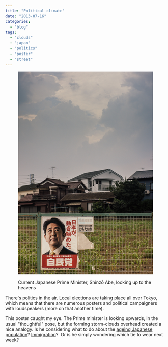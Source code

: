 ```yaml
---
title: "Political climate"
date: "2013-07-16"
categories: 
  - "blog"
tags: 
  - "clouds"
  - "japan"
  - "politics"
  - "poster"
  - "street"
---
```


<figure>

![Current Japanese Prime Minister, Shinzō Abe, looking up to the heavens](/assets/images/5e01f-20130714-dsc06135.jpg)

<figcaption>



Current Japanese Prime Minister, Shinzō Abe, looking up to the heavens





</figcaption>



</figure>

There's politics in the air. Local elections are taking place all over Tokyo, which means that there are numerous posters and political campaigners with loudspeakers (more on that another time).

This poster caught my eye. The Prime minister is looking upwards, in the usual "thoughtful" pose, but the forming storm-clouds overhead created a nice analogy. Is he considering what to do about the [ageing Japanese population](http://www.ibtimes.com/analysis-japanese-prime-minister-fails-account-japans-rapidly-aging-population-his-economic-reforms)? [Immigration](http://www.japantimes.co.jp/opinion/2013/05/19/commentary/immigration-reform-could-this-be-abes-new-growth-strategy/)?  Or is he simply wondering which tie to wear next week?
